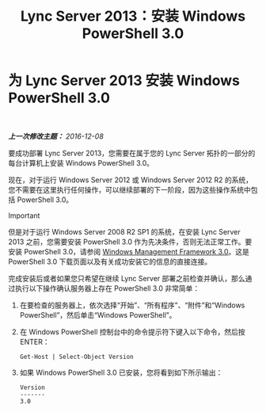 ﻿---
title: Lync Server 2013：安装 Windows PowerShell 3.0
TOCTitle: 安装 Windows PowerShell 3.0
ms:assetid: d87bf21e-0a43-41cb-8fdc-626cedec8538
ms:mtpsurl: https://technet.microsoft.com/zh-cn/library/JJ205328(v=OCS.15)
ms:contentKeyID: 49314428
ms.date: 12/10/2016
mtps_version: v=OCS.15
ms.translationtype: HT
---

# 为 Lync Server 2013 安装 Windows PowerShell 3.0

 

_**上一次修改主题：** 2016-12-08_

要成功部署 Lync Server 2013，您需要在属于您的 Lync Server 拓扑的一部分的每台计算机上安装 Windows PowerShell 3.0。

现在，对于运行 Windows Server 2012 或 Windows Server 2012 R2 的系统，您不需要在这里执行任何操作，可以继续部署的下一阶段，因为这些操作系统中包括 PowerShell 3.0。

> [!IMPORTANT]
> 但是对于运行 Windows Server 2008 R2 SP1 的系统，在安装 Lync Server 2013 之前，您需要安装 PowerShell 3.0 作为先决条件，否则无法正常工作。要安装 PowerShell 3.0，请参阅 <a href="http://go.microsoft.com/fwlink/p/?linkid=329800">Windows Management Framework 3.0</a>。这是 PowerShell 3.0 下载页面以及有关成功安装它的信息的直接连接。


完成安装后或者如果您只希望在继续 Lync Server 部署之前检查并确认，那么通过执行以下操作确认服务器上存在 PowerShell 3.0 非常简单：

1.  在要检查的服务器上，依次选择“开始”、“所有程序”、“附件”和“Windows PowerShell”，然后单击“Windows PowerShell”。

2.  在 Windows PowerShell 控制台中的命令提示符下键入以下命令，然后按 ENTER：
    
        Get-Host | Select-Object Version

3.  如果 Windows PowerShell 3.0 已安装，您将看到如下所示输出：
    
        Version
        -------
        3.0

